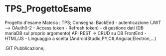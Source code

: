 # TPS_ProgettoEsame
Progetto d'esame 
Materia : TPS;
Consegna:
BackEnd
        - autenticazione (JWT --> OAuth0-2 - Access token - Refresh token)
        - di gestione dati (DB mariaDB sul proprio argomento)
                API REST -> CRUD su DB
FrontEnd
        - HTML/JS
        - Linguaggio a scelta (AndroidStudio,PY,C#,Angular,Electron,...)

.GIT
Pubblicazione;